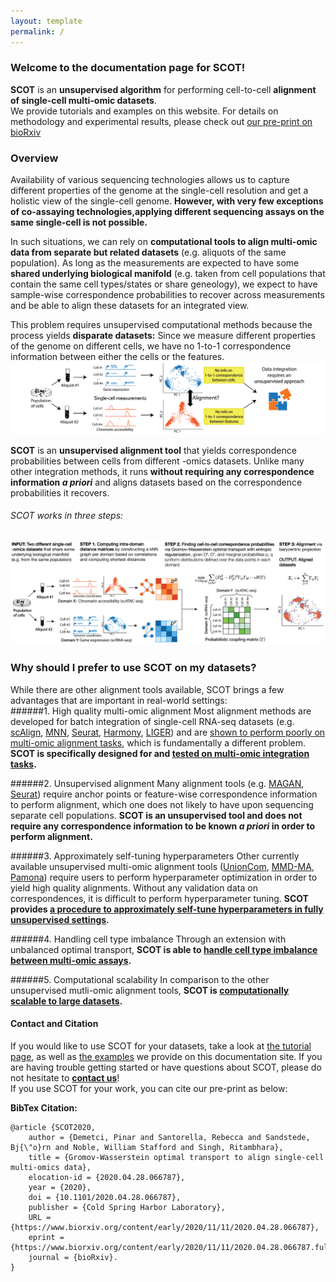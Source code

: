 ```yaml
---
layout: template
permalink: /
---
```

<!-- ![](assets/SCOT_logo.png) -->

### Welcome to the documentation page for SCOT!
**SCOT** is an **unsupervised algorithm** for performing cell-to-cell **alignment of single-cell multi-omic datasets**. <br>
We provide tutorials and examples on this website. For details on methodology and experimental results, please check out [our pre-print on bioRxiv](https://www.biorxiv.org/content/10.1101/2020.04.28.066787v2.full)

### Overview
Availability of various sequencing technologies allows us to capture different properties of the genome at the single-cell resolution and get a holistic view of the single-cell genome. **However, with very few exceptions of co-assaying technologies,applying different sequencing assays on the same single-cell is not possible.**<br>

In such situations, we can rely on **computational tools to align multi-omic data from separate but related datasets** (e.g. aliquots of the same population). As long as the measurements are expected to have some **shared underlying biological manifold** (e.g. taken from cell populations that contain the same cell types/states or share geneology), we expect to have sample-wise correspondence probabilities to recover across measurements and be able to align these datasets for an integrated view.<br>

This problem requires unsupervised computational methods because the process yields **disparate datasets:** Since we measure different properties of the genome on different cells, we have no 1-to-1 correspondence information between either the cells or the features. <br>
![](assets/problem.png)

**SCOT** is an **unsupervised alignment tool** that yields correspondence probabilities between cells from different -omics datasets. Unlike many other integration methods, it runs **without requiring any correspondence information *a priori*** and aligns datasets based on the correspondence probabilities it recovers.

###### SCOT works in three steps:  
![](assets/method_overview.png)
### Why should I prefer to use SCOT on my datasets?
While there are other alignment tools available, SCOT brings a few advantages that are important in real-world settings:<br>
######1. High quality multi-omic alignment
Most alignment methods are developed for batch integration of single-cell RNA-seq datasets (e.g. [scAlign](https://genomebiology.biomedcentral.com/articles/10.1186/s13059-019-1766-4), [MNN](https://pubmed.ncbi.nlm.nih.gov/29608177/), [Seurat](https://satijalab.org/seurat/archive/v3.1/immune_alignment.html), [Harmony](https://www.nature.com/articles/s41592-019-0619-0), [LIGER](https://www.nature.com/articles/s41596-020-0391-8)) and are [shown to perform poorly on multi-omic alignment tasks](https://academic.oup.com/bioinformatics/article/36/Supplement_1/i48/5870490#206061395), which is fundamentally a different problem. **SCOT is specifically designed for and [tested on multi-omic integration tasks](https://www.biorxiv.org/content/10.1101/2020.04.28.066787v2).**<br>

######2. Unsupervised alignment
Many alignment tools (e.g. [MAGAN](http://proceedings.mlr.press/v80/amodio18a/amodio18a.pdf), [Seurat](https://satijalab.org/seurat/archive/v3.1/immune_alignment.html)) require anchor points or feature-wise correspondence information to perform alignment, which one does not likely to have upon sequencing separate cell populations. **SCOT is an unsupervised tool and does not require any correspondence information to be known *a priori* in order to perform alignment.**<br>

######3. Approximately self-tuning hyperparameters
Other currently available unsupervised multi-omic alignment tools ([UnionCom](https://academic.oup.com/bioinformatics/article/36/Supplement_1/i48/5870490), [MMD-MA](https://jieliu6.github.io/files/mmd-ma.pdf), [Pamona](https://www.biorxiv.org/content/10.1101/2020.11.03.366146v1)) require users to perform hyperparameter optimization in order to yield high quality alignments. Without any validation data on correspondences, it is difficult to perform hyperparameter tuning. **SCOT provides [a procedure to approximately self-tune hyperparameters in fully unsupervised settings](https://rsinghlab.github.io/SCOT/unsupervised/).** <br>

######4. Handling cell type imbalance
Through an extension with unbalanced optimal transport, **SCOT is able to [handle cell type imbalance between multi-omic assays](https://rsinghlab.github.io/SCOT/unbalanced).**<br>

######5. Computational scalability
 In comparison to the other unsupervised mutli-omic alignment tools, **SCOT is [computationally scalable to large datasets](https://www.biorxiv.org/content/10.1101/2020.04.28.066787v2.full.pdf).**<br>

#### Contact and Citation
If you would like to use SCOT for your datasets, take a look at [the tutorial page](rsinghlab.github.io/SCOT/tutorial), as well as [the examples]() we provide on this documentation site. If you are having trouble getting started or have questions about SCOT, please do not hesitate to [**contact us**](rsinghlab.github.io/SCOT/contact)!<br>
If you use SCOT for your work, you can cite our pre-print as below:<br>

**BibTex Citation:**  
```
@article {SCOT2020,  
	author = {Demetci, Pinar and Santorella, Rebecca and Sandstede, Bj{\"o}rn and Noble, William Stafford and Singh, Ritambhara},  
	title = {Gromov-Wasserstein optimal transport to align single-cell multi-omics data},  
	elocation-id = {2020.04.28.066787},  
	year = {2020},  
	doi = {10.1101/2020.04.28.066787},  
	publisher = {Cold Spring Harbor Laboratory},  
	URL = {https://www.biorxiv.org/content/early/2020/11/11/2020.04.28.066787},  
	eprint = {https://www.biorxiv.org/content/early/2020/11/11/2020.04.28.066787.full.pdf},  
	journal = {bioRxiv}. 
}
```



